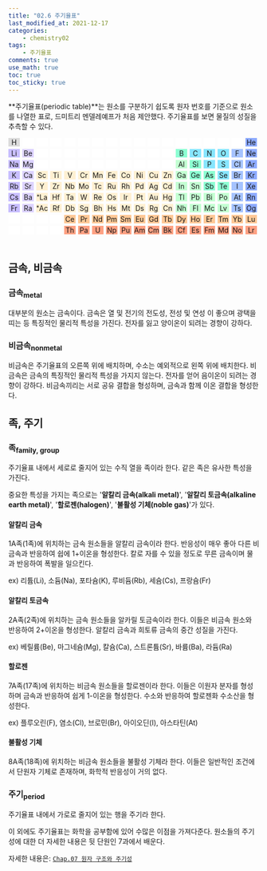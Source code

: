 ```yaml
---
title: "02.6 주기율표"
last_modified_at: 2021-12-17
categories:
    - chemistry02
tags:
    - 주기율표
comments: true
use_math: true
toc: true
toc_sticky: true
---
```


**주기율표(periodic table)**는 원소를 구분하기 쉽도록 원자 번호를 기준으로 원소를 나열한 표로, 드미트리 멘델레예프가 처음 제안했다. 주기율표를 보면 물질의 성질을 추측할 수 있다.

<style type='text/css'>
    .period
    {
        display: flex;
        justify-content:center;
        margin-bottom:1%;
    }
    .element0
    {
        display: flex;
        flex: 1 1 4%;
        margin-right: 1%;
        justify-content:center;
        align-items: center;
        background-color: white;
    }
    .elementa
    {
        display: flex;
        flex: 1 1 4%;
        margin-right: 1%;
        justify-content:center;
        align-items: center;
        background-color: rgb(220, 220, 220);
    }
    .element1
    {
        display: flex;
        flex: 1 1 4%;
        margin-right: 1%;
        justify-content:center;
        align-items: center;
        background-color: rgb(200, 190, 255);
    }
    .element2
    {
        display: flex;
        flex: 1 1 4%;
        margin-right: 1%;
        justify-content:center;
        align-items: center;
        background-color: rgb(220, 210, 255);
    }
    .element3
    {
        display: flex;
        flex: 1 1 4%;
        margin-right: 1%;
        justify-content:center;
        align-items: center;
        background-color: rgb(255, 240, 210);
    }
    .element4
    {
        display: flex;
        flex: 1 1 4%;
        margin-right: 1%;
        justify-content:center;
        align-items: center;
        background-color: rgb(195, 255, 210);
    }
    .element5
    {
        display: flex;
        flex: 1 1 4%;
        margin-right: 1%;
        justify-content:center;
        align-items: center;
        background-color: rgb(140, 255, 210);
    }
    .element6
    {
        display: flex;
        flex: 1 1 4%;
        margin-right: 1%;
        justify-content:center;
        align-items: center;
        background-color: rgb(135, 230, 255);
    }
    .element7
    {
        display: flex;
        flex: 1 1 4%;
        margin-right: 1%;
        justify-content:center;
        align-items: center;
        background-color: rgb(165, 195, 255);
    }
    .element8
    {
        display: flex;
        flex: 1 1 4%;
        margin-right: 1%;
        justify-content:center;
        align-items: center;
        background-color: rgb(140, 170, 255);
    }
    .element9
    {
        display: flex;
        flex: 1 1 4%;
        margin-right: 1%;
        justify-content:center;
        align-items: center;
        background-color: rgb(255, 200, 150);
    }
    .element10
    {
        display: flex;
        flex: 1 1 4%;
        margin-right: 1%;
        justify-content:center;
        align-items: center;
        background-color: rgb(255, 160, 130);
    }
</style>

<div class="period">
    <div class="elementa">
        H
    </div>
    <div class="element0">
    </div>
    <div class="element0">
    </div>
    <div class="element0">
    </div>
    <div class="element0">
    </div>
    <div class="element0">
    </div>
    <div class="element0">
    </div>
    <div class="element0">
    </div>
    <div class="element0">
    </div>
    <div class="element0">
    </div>
    <div class="element0">
    </div>
    <div class="element0">
    </div>
    <div class="element0">
    </div>
    <div class="element0">
    </div>
    <div class="element0">
    </div>
    <div class="element0">
    </div>
    <div class="element0">
    </div>
    <div class="element8">
        He
    </div>
        </div>
        <div class="period">
    <div class="element1">
        Li
    </div>
    <div class="element2">
        Be
    </div>
    <div class="element0">
    </div>
    <div class="element0">
    </div>
    <div class="element0">
    </div>
    <div class="element0">
    </div>
    <div class="element0">
    </div>
    <div class="element0">
    </div>
    <div class="element0">
    </div>
    <div class="element0">
    </div>
    <div class="element0">
    </div>
    <div class="element0">
    </div>
    <div class="element5">
        B
    </div>
    <div class="element6">
        C
    </div>
    <div class="element6">
        N
    </div>
    <div class="element6">
        O
    </div>
    <div class="element7">
        F
    </div>
    <div class="element8">
        Ne
    </div>
        </div>
        <div class="period">
    <div class="element1">
        Na
    </div>
    <div class="element2">
        Mg
    </div>
    <div class="element0">
    </div>
    <div class="element0">
    </div>
    <div class="element0">
    </div>
    <div class="element0">
    </div>
    <div class="element0">
    </div>
    <div class="element0">
    </div>
    <div class="element0">
    </div>
    <div class="element0">
    </div>
    <div class="element0">
    </div>
    <div class="element0">
    </div>
    <div class="element4">
        Al
    </div>
    <div class="element5">
        Si
    </div>
    <div class="element6">
        P
    </div>
    <div class="element6">
        S
    </div>
    <div class="element7">
        Cl
    </div>
    <div class="element8">
        Ar
    </div>
        </div>
        <div class="period">
    <div class="element1">
        K
    </div>
    <div class="element2">
        Ca
    </div>
    <div class="element3">
        Sc
    </div>
    <div class="element3">
        Ti
    </div>
    <div class="element3">
        V
    </div>
    <div class="element3">
        Cr
    </div>
    <div class="element3">
        Mn
    </div>
    <div class="element3">
        Fe
    </div>
    <div class="element3">
        Co
    </div>
    <div class="element3">
        Ni
    </div>
    <div class="element3">
        Cu
    </div>
    <div class="element3">
        Zn
    </div>
    <div class="element4">
        Ga
    </div>
    <div class="element5">
        Ge
    </div>
    <div class="element5">
        As
    </div>
    <div class="element6">
        Se
    </div>
    <div class="element7">
        Br
    </div>
    <div class="element8">
        Kr
    </div>
        </div>
        <div class="period">
    <div class="element1">
        Rb
    </div>
    <div class="element2">
        Sr
    </div>
    <div class="element3">
        Y
    </div>
    <div class="element3">
        Zr
    </div>
    <div class="element3">
        Nb
    </div>
    <div class="element3">
        Mo
    </div>
    <div class="element3">
        Tc
    </div>
    <div class="element3">
        Ru
    </div>
    <div class="element3">
        Rh
    </div>
    <div class="element3">
        Pd
    </div>
    <div class="element3">
        Ag
    </div>
    <div class="element3">
        Cd
    </div>
    <div class="element4">
        In
    </div>
    <div class="element4">
        Sn
    </div>
    <div class="element5">
        Sb
    </div>
    <div class="element5">
        Te
    </div>
    <div class="element7">
        I
    </div>
    <div class="element8">
        Xe
    </div>
        </div>
        <div class="period">
    <div class="element1">
        Cs
    </div>
    <div class="element2">
        Ba
    </div>
    <div class="element3">
        <sup>*</sup>La
    </div>
    <div class="element3">
        Hf
    </div>
    <div class="element3">
        Ta
    </div>
    <div class="element3">
        W
    </div>
    <div class="element3">
        Re
    </div>
    <div class="element3">
        Os
    </div>
    <div class="element3">
        Ir
    </div>
    <div class="element3">
        Pt
    </div>
    <div class="element3">
        Au
    </div>
    <div class="element3">
        Hg
    </div>
    <div class="element4">
        Tl
    </div>
    <div class="element4">
        Pb
    </div>
    <div class="element4">
        Bi
    </div>
    <div class="element4">
        Po
    </div>
    <div class="element7">
        At
    </div>
    <div class="element8">
        Rn
    </div>
        </div>
        <div class="period">
    <div class="element1">
        Fr
    </div>
    <div class="element2">
        Ra
    </div>
    <div class="element3">
        <sup>*</sup>Ac
    </div>
    <div class="element3">
        Rf
    </div>
    <div class="element3">
        Db
    </div>
    <div class="element3">
        Sg
    </div>
    <div class="element3">
        Bh
    </div>
    <div class="element3">
        Hs
    </div>
    <div class="element3">
        Mt
    </div>
    <div class="element3">
        Ds
    </div>
    <div class="element3">
        Rg
    </div>
    <div class="element3">
        Cn
    </div>
    <div class="element4">
        Nh
    </div>
    <div class="element4">
        Fl
    </div>
    <div class="element4">
        Mc
    </div>
    <div class="element4">
        Lv
    </div>
    <div class="element7">
        Ts
    </div>
    <div class="element8">
        Og
    </div>
        </div>
        <div class="period">
    <div class="element0">
    </div>
    <div class="element0">
    </div>
    <div class="element0">
    </div>
    <div class="element0">
    </div>
    <div class="element9">
        Ce
    </div>
    <div class="element9">
        Pr
    </div>
    <div class="element9">
        Nd
    </div>
    <div class="element9">
        Pm
    </div>
    <div class="element9">
        Sm
    </div>
    <div class="element9">
        Eu
    </div>
    <div class="element9">
        Gd
    </div>
    <div class="element9">
        Tb
    </div>
    <div class="element9">
        Dy
    </div>
    <div class="element9">
        Ho
    </div>
    <div class="element9">
        Er
    </div>
    <div class="element9">
        Tm
    </div>
    <div class="element9">
        Yb
    </div>
    <div class="element9">
        Lu
    </div>
        </div>
        <div class="period">
    <div class="element0">
    </div>
    <div class="element0">
    </div>
    <div class="element0">
    </div>
    <div class="element0">
    </div>
    <div class="element10">Th
    </div>
    <div class="element10">Pa
    </div>
    <div class="element10">U
    </div>
    <div class="element10">Np
    </div>
    <div class="element10">Pu
    </div>
    <div class="element10">Am
    </div>
    <div class="element10">Cm
    </div>
    <div class="element10">Bk
    </div>
    <div class="element10">Cf
    </div>
    <div class="element10">Es
    </div>
    <div class="element10">Fm
    </div>
    <div class="element10">Md
    </div>
    <div class="element10">No
    </div>
    <div class="element10">Lr
    </div>
</div>

<br>

## 금속, 비금속

### 금속<sub>metal</sub>

대부분의 원소는 금속이다. 금속은 열 및 전기의 전도성, 전성 및 연성 이 좋으며 광택을 띠는 등 특징적인 물리적 특성을 가진다. 전자를 잃고 양이온이 되려는 경향이 강하다.

### 비금속<sub>nonmetal</sub>

비금속은 주기율표의 오른쪽 위에 배치하며, 수소는 예외적으로 왼쪽 위에 배치한다. 비금속은 금속의 특징적인 물리적 특성을 가지지 않는다. 전자를 얻어 음이온이 되려는 경향이 강하다. 비금속끼리는 서로 공유 결합을 형성하며, 금속과 함께 이온 결합을 형성한다.

## 족, 주기

### 족<sub>family, group</sub>

주기율표 내에서 세로로 줄지어 있는 수직 열을 족이라 한다. 같은 족은 유사한 특성을 가진다.

중요한 특성을 가지는 족으로는 '**알칼리 금속(alkali metal)**', '**알칼리 토금속(alkaline earth metal)**', '**할로젠(halogen)**', '**불활성 기체(noble gas)**'가 있다.

#### 알칼리 금속

1A족(1족)에 위치하는 금속 원소들을 알칼리 금속이라 한다. 반응성이 매우 좋아 다른 비금속과 반응하여 쉽에 1+이온을 형성한다.
칼로 자를 수 있을 정도로 무른 금속이며 물과 반응하여 폭발을 일으킨다.

ex) 리튬(Li), 소듐(Na), 포타슘(K), 루비듐(Rb), 세슘(Cs), 프랑슘(Fr)

#### 알칼리 토금속

2A족(2족)에 위치하는 금속 원소들을 알카릴 토금속이라 한다. 이들은 비금속 원소와 반응하여 2+이온을 형성한다.
알칼리 금속과 희토류 금속의 중간 성질을 가진다.

ex) 베릴륨(Be), 마그네슘(Mg), 칼슘(Ca), 스트론튬(Sr), 바륨(Ba), 라듐(Ra)

#### 할로젠

7A족(17족)에 위치하는 비금속 원소들을 할로젠이라 한다. 이들은 이원자 분자를 형성하며 금속과 반응하여 쉽게 1-이온을 형성한다.
수소와 반응하여 할로젠화 수소산을 형성한다.

ex) 플루오린(F), 염소(Cl), 브로민(Br), 아이오딘(I), 아스타틴(At)

#### 불활성 기체

8A족(18족)에 위치하는 비금속 원소들을 불활성 기체라 한다. 이들은 일반적인 조건에서 단원자 기체로 존재하며, 화학적 반응성이 거의 없다.

### 주기<sub>period</sub>

주기율표 내에서 가로로 줄지어 있는 행을 주기라 한다.

이 외에도 주기율표는 화학을 공부함에 있어 수많은 이점을 가져다준다. 원소들의 주기성에 대한 더 자세한 내용은 뒷 단원인 7과에서 배운다.

자세한 내용은: [``Chap.07 원자 구조와 주기성``](https://chemilk02.github.io/categories/chemistry07)
